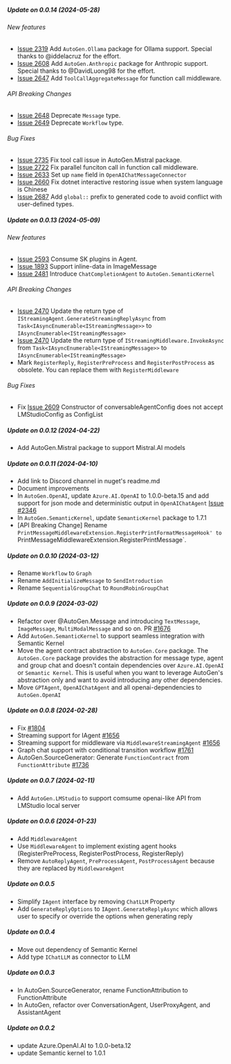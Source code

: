 ##### Update on 0.0.14 (2024-05-28)
###### New features
- [Issue 2319](https://github.com/microsoft/autogen/issues/2319) Add `AutoGen.Ollama` package for Ollama support. Special thanks to @iddelacruz for the effort.
- [Issue 2608](https://github.com/microsoft/autogen/issues/2608) Add `AutoGen.Anthropic` package for Anthropic support. Special thanks to @DavidLuong98 for the effort.
- [Issue 2647](https://github.com/microsoft/autogen/issues/2647) Add `ToolCallAggregateMessage` for function call middleware.

###### API Breaking Changes
- [Issue 2648](https://github.com/microsoft/autogen/issues/2648) Deprecate `Message` type.
- [Issue 2649](https://github.com/microsoft/autogen/issues/2649) Deprecate `Workflow` type.
###### Bug Fixes
- [Issue 2735](https://github.com/microsoft/autogen/issues/2735) Fix tool call issue in AutoGen.Mistral package.
- [Issue 2722](https://github.com/microsoft/autogen/issues/2722) Fix parallel funciton call in function call middleware.
- [Issue 2633](https://github.com/microsoft/autogen/issues/2633) Set up `name` field in `OpenAIChatMessageConnector`
- [Issue 2660](https://github.com/microsoft/autogen/issues/2660) Fix dotnet interactive restoring issue when system language is Chinese
- [Issue 2687](https://github.com/microsoft/autogen/issues/2687) Add `global::` prefix to generated code to avoid conflict with user-defined types. 
##### Update on 0.0.13 (2024-05-09)
###### New features
- [Issue 2593](https://github.com/microsoft/autogen/issues/2593) Consume SK plugins in Agent.
- [Issue 1893](https://github.com/microsoft/autogen/issues/1893) Support inline-data in ImageMessage
- [Issue 2481](https://github.com/microsoft/autogen/issues/2481) Introduce `ChatCompletionAgent` to `AutoGen.SemanticKernel`
###### API Breaking Changes
- [Issue 2470](https://github.com/microsoft/autogen/issues/2470) Update the return type of `IStreamingAgent.GenerateStreamingReplyAsync` from `Task<IAsyncEnumerable<IStreamingMessage>>` to `IAsyncEnumerable<IStreamingMessage>`
- [Issue 2470](https://github.com/microsoft/autogen/issues/2470) Update the return type of `IStreamingMiddleware.InvokeAsync` from `Task<IAsyncEnumerable<IStreamingMessage>>` to `IAsyncEnumerable<IStreamingMessage>`
- Mark `RegisterReply`, `RegisterPreProcess` and `RegisterPostProcess` as obsolete. You can replace them with `RegisterMiddleware`

###### Bug Fixes
- Fix [Issue 2609](https://github.com/microsoft/autogen/issues/2609) Constructor of conversableAgentConfig does not accept LMStudioConfig as ConfigList

##### Update on 0.0.12 (2024-04-22)
- Add AutoGen.Mistral package to support Mistral.AI models
##### Update on 0.0.11 (2024-04-10)
- Add link to Discord channel in nuget's readme.md
- Document improvements
- In `AutoGen.OpenAI`, update `Azure.AI.OpenAI` to 1.0.0-beta.15 and add support for json mode and deterministic output in `OpenAIChatAgent` [Issue #2346](https://github.com/microsoft/autogen/issues/2346)
- In `AutoGen.SemanticKernel`, update `SemanticKernel` package to 1.7.1
- [API Breaking Change] Rename `PrintMessageMiddlewareExtension.RegisterPrintFormatMessageHook' to `PrintMessageMiddlewareExtension.RegisterPrintMessage`.
##### Update on 0.0.10 (2024-03-12)
- Rename `Workflow` to `Graph`
- Rename `AddInitializeMessage` to `SendIntroduction`
- Rename `SequentialGroupChat` to `RoundRobinGroupChat`
##### Update on 0.0.9 (2024-03-02)
- Refactor over @AutoGen.Message and introducing `TextMessage`, `ImageMessage`, `MultiModalMessage` and so on. PR [#1676](https://github.com/microsoft/autogen/pull/1676)
- Add `AutoGen.SemanticKernel` to support seamless integration with Semantic Kernel
- Move the agent contract abstraction to `AutoGen.Core` package. The `AutoGen.Core` package provides the abstraction for message type, agent and group chat and doesn't contain dependencies over `Azure.AI.OpenAI` or `Semantic Kernel`. This is useful when you want to leverage AutoGen's abstraction only and want to avoid introducing any other dependencies.
- Move `GPTAgent`, `OpenAIChatAgent` and all openai-dependencies to `AutoGen.OpenAI`
##### Update on 0.0.8 (2024-02-28)
- Fix [#1804](https://github.com/microsoft/autogen/pull/1804)
- Streaming support for IAgent [#1656](https://github.com/microsoft/autogen/pull/1656)
- Streaming support for middleware via `MiddlewareStreamingAgent` [#1656](https://github.com/microsoft/autogen/pull/1656)
- Graph chat support with conditional transition workflow [#1761](https://github.com/microsoft/autogen/pull/1761)
- AutoGen.SourceGenerator: Generate `FunctionContract` from `FunctionAttribute` [#1736](https://github.com/microsoft/autogen/pull/1736)
##### Update on 0.0.7 (2024-02-11)
- Add `AutoGen.LMStudio` to support comsume openai-like API from LMStudio local server
##### Update on 0.0.6 (2024-01-23)
- Add `MiddlewareAgent`
- Use `MiddlewareAgent` to implement existing agent hooks (RegisterPreProcess, RegisterPostProcess, RegisterReply)
- Remove `AutoReplyAgent`, `PreProcessAgent`, `PostProcessAgent` because they are replaced by `MiddlewareAgent`
##### Update on 0.0.5
- Simplify `IAgent` interface by removing `ChatLLM` Property
- Add `GenerateReplyOptions` to `IAgent.GenerateReplyAsync` which allows user to specify or override the options when generating reply

##### Update on 0.0.4
- Move out dependency of Semantic Kernel
- Add type `IChatLLM` as connector to LLM

##### Update on 0.0.3
- In AutoGen.SourceGenerator, rename FunctionAttribution to FunctionAttribute
- In AutoGen, refactor over ConversationAgent, UserProxyAgent, and AssistantAgent

##### Update on 0.0.2
- update Azure.OpenAI.AI to 1.0.0-beta.12
- update Semantic kernel to 1.0.1